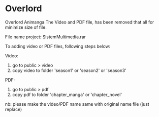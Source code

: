 # Overlord
Overlord Animanga
The Video and PDF file, has been removed
that all for minimize size of file.

File name project: SistemMultimedia.rar

To adding video or PDF files, following steps below:

Video:
1. go to public > video 
2. copy video to folder 'season1' or 'season2' or 'season3' 

PDF:
1. go to public > pdf 
2. copy pdf to folder 'chapter_manga' or 'chapter_novel'

nb: please make the video/PDF name same with original name file (just replace)
